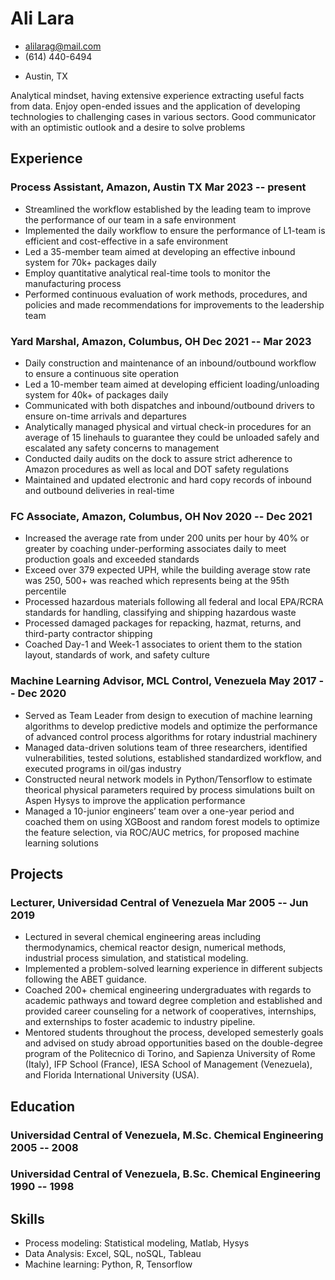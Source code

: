 <!-- The (first) h1 will be used as the <title> of the HTML page -->
# Ali Lara

<!-- The unordered list immediately after the h1 will be formatted on a single
line. It is intended to be used for contact details -->
- <alilarag@mail.com>
- (614) 440-6494
<!-- - [aliglara @ Linkedin](https://www.linkedin.com/in/aliglara) -->
- Austin, TX

<!-- The paragraph after the h1 and ul and before the first h2 is optional. It
is intended to be used for a short summary. -->
Analytical mindset, having extensive experience extracting useful facts from data. Enjoy open-ended issues and the application of developing technologies to challenging cases in various sectors. Good communicator with an optimistic outlook and a desire to solve problems

## Experience

<!-- You have to wrap the "left" and "right" half of these headings in spans by
hand -->
### <span>Process Assistant, Amazon, Austin TX</span> <span>Mar 2023 -- present</span>

- Streamlined the workflow established by the leading team to improve the performance of our team in a safe environment
- Implemented the daily workflow to ensure the performance of L1-team is efficient and cost-effective in a safe environment
- Led a 35-member team aimed at developing an effective inbound system for 70k+ packages daily
- Employ quantitative analytical real-time tools to monitor the manufacturing process
- Performed continuous evaluation of work methods, procedures, and policies and made recommendations for improvements to the leadership team

### <span>Yard Marshal, Amazon, Columbus, OH</span> <span>Dec 2021 -- Mar 2023</span>

- Daily construction and maintenance of an inbound/outbound workflow to ensure a continuous site operation
- Led a 10-member team aimed at developing efficient loading/unloading system for 40k+ of packages daily
- Communicated with both dispatches and inbound/outbound drivers to ensure on-time arrivals and departures
- Analytically managed physical and virtual check-in procedures for an average of 15 linehauls to guarantee they could be unloaded safely and escalated any safety concerns to management
- Conducted daily audits on the dock to assure strict adherence to Amazon procedures as well as local and DOT safety regulations
- Maintained and updated electronic and hard copy records of inbound and outbound deliveries in real-time

### <span>FC Associate, Amazon, Columbus, OH</span> <span>Nov 2020 -- Dec 2021</span>

- Increased the average rate from under 200 units per hour by 40% or greater by coaching under-performing associates daily to meet production goals and exceeded standards
- Exceed over 379 expected UPH, while the building average stow rate was 250, 500+ was reached which represents being at the 95th percentile
- Processed hazardous materials following all federal and local EPA/RCRA standards for handling, classifying and shipping hazardous waste
- Processed damaged packages for repacking, hazmat, returns, and third-party contractor shipping
- Coached Day-1 and Week-1 associates to orient them to the station layout, standards of work, and safety culture

### <span>Machine Learning Advisor, MCL Control, Venezuela</span> <span>May 2017 -- Dec 2020</span>

<!-- Global movement of free coding clubs for young people. -->

- Served as Team Leader from design to execution of machine learning algorithms to develop predictive models and optimize the performance of advanced control process algorithms for rotary industrial machinery
- Managed data-driven solutions team of three researchers, identified vulnerabilities, tested solutions, established standardized workflow, and executed programs in oil/gas industry
- Constructed neural network models in Python/Tensorflow to estimate theorical physical parameters required by process simulations built on Aspen Hysys to improve the application performance
- Managed a 10-junior engineers’ team over a one-year period and coached them on using XGBoost and random forest models to optimize the feature selection, via ROC/AUC metrics, for proposed machine learning solutions

## Projects

### <span>Lecturer, Universidad Central of Venezuela</span> <span>Mar 2005 -- Jun 2019</span>

- Lectured in several chemical engineering areas including thermodynamics, chemical reactor design, numerical methods, industrial process simulation, and statistical modeling.
- Implemented a problem-solved learning experience in different subjects following the ABET guidance.
- Coached 200+ chemical engineering undergraduates with regards to academic pathways and toward degree completion and established and provided career counseling for a network of cooperatives, internships, and externships to foster academic to industry pipeline.
- Mentored students throughout the process, developed semesterly goals and advised on study abroad opportunities based on the double-degree program of the Politecnico di Torino, and Sapienza University of Rome (Italy), IFP School (France), IESA School of Management (Venezuela), and Florida International University (USA).

## Education

### <span>Universidad Central of Venezuela, M.Sc. Chemical Engineering</span> <span>2005 -- 2008</span>

### <span>Universidad Central of Venezuela, B.Sc. Chemical Engineering</span> <span>1990 -- 1998</span>

<!-- - GPA 4.0
  - DB1101 - Basic SQL
  - CS2011 - Java Introduction -->

## Skills

- Process modeling: Statistical modeling, Matlab, Hysys
- Data Analysis: Excel, SQL, noSQL, Tableau
- Machine learning: Python, R, Tensorflow
